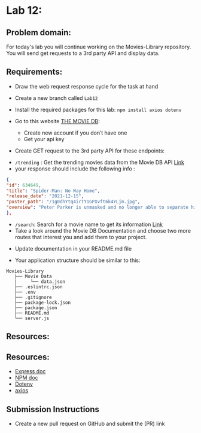 # Lab 12:

## Problem domain:
For today's lab you will continue working on the Movies-Library repository. You will send get requests to a 3rd party API and display data.

## Requirements:
* Draw the web request response cycle for the task at hand
* Create a new branch called `Lab12`
* Install the required packages for this lab: `npm install axios dotenv`
* Go to this website [THE MOVIE DB](https://developers.themoviedb.org/3):
  - Create new account if you don’t have one
  - Get your api key

* Create GET request to the 3rd party API for these endpoints:
 - `/trending` : Get the trending movies data from the Movie DB API [Link](https://api.themoviedb.org/3/trending/all/week?api_key=37ddc7081e348bf246a42f3be2b3dfd0&language=en-US)
 -  your response should include the following info :
```json
{
"id": 634649,
"title": "Spider-Man: No Way Home",
"release_date": "2021-12-15",
"poster_path": "/1g0dhYtq4irTY1GPXvft6k4YLjm.jpg",
"overview": "Peter Parker is unmasked and no longer able to separate his normal life from the high-stakes of being a super-hero. When he asks for help from Doctor Strange the stakes become even more dangerous, forcing him to discover what it truly means to be Spider-Man."
},
```
 - `/search`: Search for a movie name to get its information [Link](https://api.themoviedb.org/3/search/movie?api_key=668baa4bb128a32b82fe0c15b21dd699&language=en-US&query=The&page=2)
 - Take a look around the Movie DB Documentation and choose two more routes that interest you and add them to your project.

* Update documentation in your README.md file

- Your application structure should be similar to this:
```
Movies-Library
   ├── Movie Data
   |     └── data.json
   ├── .eslintrc.json
   ├── .env
   ├── .gitignore
   ├── package-lock.json
   ├── package.json
   ├── README.md
   └── server.js
```

## Resources:
## Resources:
* [Express doc](http://expressjs.com/en/4x/api.html)
* [NPM doc](https://docs.npmjs.com/)
* [Dotenv](https://www.npmjs.com/package/dotenv)
* [axios](https://www.npmjs.com/package/axios)

## Submission Instructions
* Create a new pull request on GitHub and submit the (PR) link